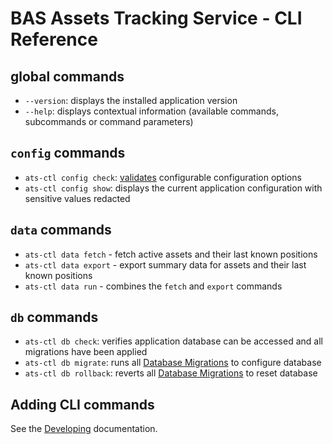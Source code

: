 # BAS Assets Tracking Service - CLI Reference

## global commands

- `--version`: displays the installed application version
- `--help`: displays contextual information (available commands, subcommands or command parameters)

## `config` commands

- `ats-ctl config check`: [validates](./config.md#config-validation) configurable configuration options
- `ats-ctl config show`: displays the current application configuration with sensitive values redacted

## `data` commands

- `ats-ctl data fetch` - fetch active assets and their last known positions
- `ats-ctl data export` - export summary data for assets and their last known positions
- `ats-ctl data run` - combines the `fetch` and `export` commands

## `db` commands

- `ats-ctl db check`: verifies application database can be accessed and all migrations have been applied
- `ats-ctl db migrate`: runs all [Database Migrations](./implementation.md#database-migrations) to configure database
- `ats-ctl db rollback`: reverts all [Database Migrations](./implementation.md#database-migrations) to reset database

## Adding CLI commands

See the [Developing](./dev.md#adding-cli-commands) documentation.
